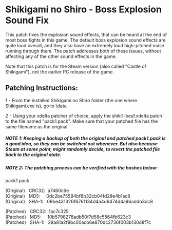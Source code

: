 # **Shikigami no Shiro - Boss Explosion Sound Fix**

This patch fixes the explosion sound effects, that can be heard at the end of most boss fights in this game. The default boss explosion sound effects are quite loud overall, and they also have an extremely loud high-pitched noise running through them. The patch addresses both of these issues, without affecting any of the other sound effects in the game.

Note that this patch is for the Steam version (also called "Castle of Shikigami"), not the earlier PC release of the game.

## Patching Instructions:

1 - From the installed Shikigami no Shiro folder (the one where Shikigami.exe is), go to \data.

2 - Using your xdelta patcher of choice, apply the shiki1-besf.xdelta patch to the file named "pack1.pack". Make sure that your patched file has the same filename as the original.
  
##### NOTE 1: Keeping a backup of both the original and patched pack1.pack is a good idea, so they can be switched out whenever. But also because Steam at some point, might randomly decide, to revert the patched file back to the original state.

##### NOTE 2: The patching process can be verified with the hashes below:
  
pack1.pack

(Original) &nbsp; CRC32:&nbsp; a7460c6e  
(Original) &nbsp; MD5:  &nbsp; &nbsp;   0dc2be75584bf8b32cb04fd28e4b1ac8  
(Original) &nbsp; SHA-1: &nbsp; 09be431326f6761134d4a4d6474d4a96addb3dc8  
  
(Patched) &nbsp; CRC32:&nbsp; 1ac7c325  
(Patched) &nbsp; MD5:  &nbsp; &nbsp;   10b5798278adb50f7d58c5564fb623c3  
(Patched) &nbsp;  SHA-1: &nbsp; 28a81a2f9bc00acb6e870dc2736f003b130d8f7c  
